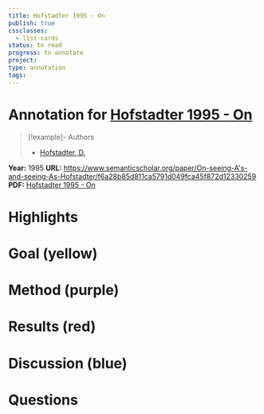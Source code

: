 ```yaml
---
title: Hofstadter 1995 - On
publish: true
cssclasses:
  - list-cards
status: to read
progress: to annotate
project:
type: annotation
tags:
---
```

# Annotation for [Hofstadter 1995 - On](Papers/References/Hofstadter%201995%20-%20On)

> [!example]- Authors
> - [Hofstadter, D.](Papers/People/Hofstadter%20D.)

**Year:** 1995
**URL:** https://www.semanticscholar.org/paper/On-seeing-A's-and-seeing-As-Hofstadter/f6a28b85d811ca5791d049fca45f872d12330259
**PDF:** [Hofstadter 1995 - On](Papers/PDFs/Hofstadter%201995%20-%20On%20seeing%20A's%20and%20seeing%20As.pdf)

# Highlights


# Goal (yellow)


# Method (purple)


# Results (red)


# Discussion (blue)


# Questions


